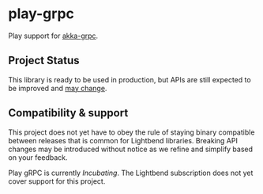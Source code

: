# play-grpc

Play support for [akka-grpc](https://developer.lightbend.com/docs/akka-grpc/current/).

## Project Status

This library is ready to be used in production, but APIs are still expected to be improved and [may change](https://doc.akka.io/docs/akka/current/common/may-change.html).

## Compatibility & support

This project does not yet have to obey the rule of staying binary compatible between releases that is common for Lightbend libraries. Breaking API changes may be introduced without notice as we refine and simplify based on your feedback.

Play gRPC is currently *Incubating*. The Lightbend subscription does not yet cover support for this project.
